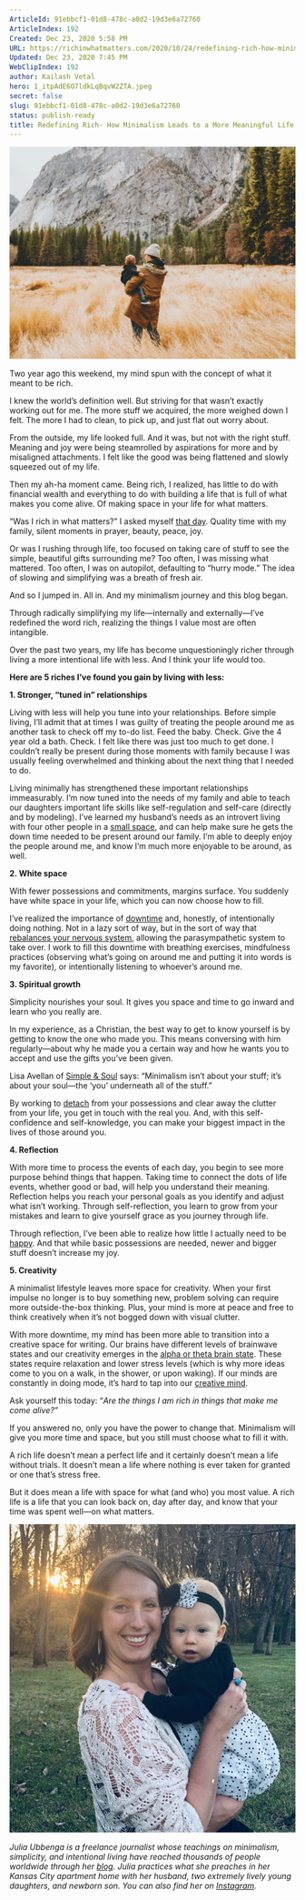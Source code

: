```yaml
---
ArticleId: 91ebbcf1-01d8-478c-a0d2-19d3e6a72760
ArticleIndex: 192
Created: Dec 23, 2020 5:58 PM
URL: https://richinwhatmatters.com/2020/10/24/redefining-rich-how-minimalism-leads-to-a-more-meaningful-life/
Updated: Dec 23, 2020 7:45 PM
WebClipIndex: 192
author: Kailash Vetal
hero: 1_itpAdE6O7ldkLqBqvW2ZTA.jpeg
secret: false
slug: 91ebbcf1-01d8-478c-a0d2-19d3e6a72760
status: publish-ready
title: Redefining Rich- How Minimalism Leads to a More Meaningful Life - Rich in What Matters
---
```

![192%20b1bc0f6c9b3748239694780810e2202c/nathan-dumlao-bhPJ7-AdgFE-unsplash-1.jpg](192%20b1bc0f6c9b3748239694780810e2202c/nathan-dumlao-bhPJ7-AdgFE-unsplash-1.jpg)

Two year ago this weekend, my mind spun with the concept of what it meant to be rich.

I knew the world’s definition well. But striving for that wasn’t exactly working out for me. The more stuff we acquired, the more weighed down I felt. The more I had to clean, to pick up, and just flat out worry about.

From the outside, my life looked full. And it was, but not with the right stuff. Meaning and joy were being steamrolled by aspirations for more and by misaligned attachments. I felt like the good was being flattened and slowly squeezed out of my life.

Then my ah-ha moment came. Being rich, I realized, has little to do with financial wealth and everything to do with building a life that is full of what makes you come alive. Of making space in your life for what matters.

“Was I rich in what matters?” I asked myself [that day](https://richinwhatmatters.com/2018/11/03/my-journey-beigns/). Quality time with my family, silent moments in prayer, beauty, peace, joy.

Or was I rushing through life, too focused on taking care of stuff to see the simple, beautiful gifts surrounding me? Too often, I was missing what mattered. Too often, I was on autopilot, defaulting to “hurry mode.” The idea of slowing and simplifying was a breath of fresh air.

And so I jumped in. All in. And my minimalism journey and this blog began.

Through radically simplifying my life—internally and externally—I’ve redefined the word rich, realizing the things I value most are often intangible.

Over the past two years, my life has become unquestioningly richer through living a more intentional life with less. And I think your life would too.

**Here are 5 riches I’ve found you gain by living with less:**

**1. Stronger, “tuned in” relationships**

Living with less will help you tune into your relationships. Before simple living, I’ll admit that at times I was guilty of treating the people around me as another task to check off my to-do list. Feed the baby. Check. Give the 4 year old a bath. Check. I felt like there was just too much to get done. I couldn’t really be present during those moments with family because I was usually feeling overwhelmed and thinking about the next thing that I needed to do.

Living minimally has strengthened these important relationships immeasurably. I’m now tuned into the needs of my family and able to teach our daughters important life skills like self-regulation and self-care (directly and by modeling). I’ve learned my husband’s needs as an introvert living with four other people in a [small space](https://richinwhatmatters.com/2019/07/20/why-were-raising-our-family-in-an-apartment/), and can help make sure he gets the down time needed to be present around our family. I’m able to deeply enjoy the people around me, and know I’m much more enjoyable to be around, as well.

**2. White space**

With fewer possessions and commitments, margins surface. You suddenly have white space in your life, which you can now choose how to fill.

I’ve realized the importance of [downtime](https://nosidebar.com/downtime/) and, honestly, of intentionally doing nothing. Not in a lazy sort of way, but in the sort of way that [rebalances your nervous system](https://londonclinicofnutrition.co.uk/nutrition-articles/natural-treatments-and-strategies-to-calm-an-overactive-nervous-system/), allowing the parasympathetic system to take over. I work to fill this downtime with breathing exercises, mindfulness practices (observing what’s going on around me and putting it into words is my favorite), or intentionally listening to whoever’s around me.

**3. Spiritual growth**

Simplicity nourishes your soul. It gives you space and time to go inward and learn who you really are.

In my experience, as a Christian, the best way to get to know yourself is by getting to know the one who made you. This means conversing with him regularly—about why he made you a certain way and how he wants you to accept and use the gifts you’ve been given.

Lisa Avellan of [Simple & Soul](http://www.simpleandsoul.com/) says: “Minimalism isn’t about your stuff; it’s about your soul—the ‘you’ underneath all of the stuff.”

By working to [detach](https://richinwhatmatters.com/2019/09/02/how-to-free-yourself-of-attachments-and-live-lighter/) from your possessions and clear away the clutter from your life, you get in touch with the real you. And, with this self-confidence and self-knowledge, you can make your biggest impact in the lives of those around you.

**4. Reflection**

With more time to process the events of each day, you begin to see more purpose behind things that happen. Taking time to connect the dots of life events, whether good or bad, will help you understand their meaning. Reflection helps you reach your personal goals as you identify and adjust what isn’t working. Through self-reflection, you learn to grow from your mistakes and learn to give yourself grace as you journey through life.

Through reflection, I’ve been able to realize how little I actually need to be [happy](https://richinwhatmatters.com/2020/05/30/materialism-minimalism-and-the-search-for-happiness/). And that while basic possessions are needed, newer and bigger stuff doesn’t increase my joy.

**5. Creativity**

A minimalist lifestyle leaves more space for creativity. When your first impulse no longer is to buy something new, problem solving can require more outside-the-box thinking. Plus, your mind is more at peace and free to think creatively when it’s not bogged down with visual clutter.

With more downtime, my mind has been more able to transition into a creative space for writing. Our brains have different levels of brainwave states and our creativity emerges in the [alpha or theta brain state](https://www.scientificamerican.com/article/what-is-the-function-of-t-1997-12-22/). These states require relaxation and lower stress levels (which is why more ideas come to you on a walk, in the shower, or upon waking). If our minds are constantly in doing mode, it’s hard to tap into our [creative mind](https://medium.com/inclusive-software/where-do-ideas-come-from-5065d685634c).

Ask yourself this today: “*Are the things I am rich in things that make me come alive?”*

If you answered no, only you have the power to change that. Minimalism will give you more time and space, but you still must choose what to fill it with.

A rich life doesn’t mean a perfect life and it certainly doesn’t mean a life without trials. It doesn’t mean a life where nothing is ever taken for granted or one that’s stress free.

But it does mean a life with space for what (and who) you most value. A rich life is a life that you can look back on, day after day, and know that your time was spent well—on what matters.

![192%20b1bc0f6c9b3748239694780810e2202c/0380E5A6-CA3D-45C8-980A-9C516CDDF803.jpeg](192%20b1bc0f6c9b3748239694780810e2202c/0380E5A6-CA3D-45C8-980A-9C516CDDF803.jpeg)

*Julia Ubbenga is a freelance journalist whose teachings on minimalism, simplicity, and intentional living have reached thousands of people worldwide through her [blog](http://richinwhatmatters.com/). Julia practices what she preaches in her Kansas City apartment home with her husband, two extremely lively young daughters, and newborn son. You can also find her on [Instagram](https://www.instagram.com/richinwhatmatters/).*
